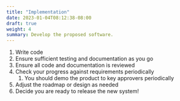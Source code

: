 ```yaml
---
title: "Implementation"
date: 2023-01-04T08:12:38-08:00
draft: true
weight: 4
summary: Develop the proposed software.
---
```


1. Write code
2. Ensure sufficient testing and documentation as you go
3. Ensure all code and documentation is reviewed
4. Check your progress against requirements periodically
    1. You should demo the product to key approvers periodically
5. Adjust the roadmap or design as needed
6. Decide you are ready to release the new system!